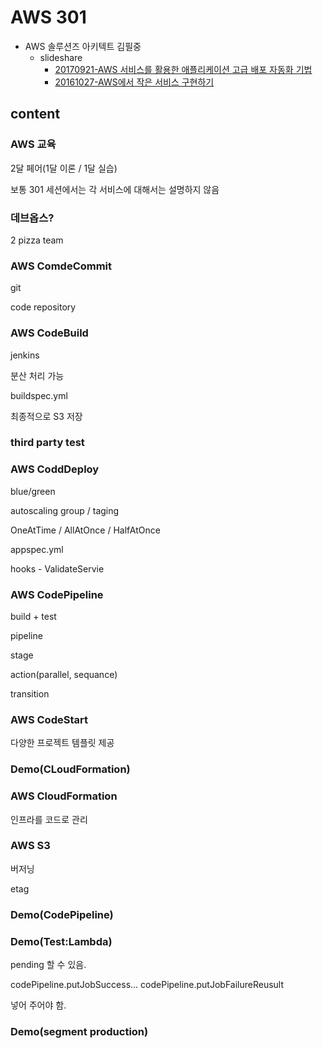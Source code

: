 # AWS 301

* AWS 솔루션즈 아키텍트 김필중
    - slideshare
        + [20170921-AWS 서비스를 활용한 애플리케이션 고급 배포 자동화 기법](https://www.slideshare.net/awskorea/aws-80047474)
        + [20161027-AWS에서 작은 서비스 구현하기](https://www.slideshare.net/awskorea/aws-68890357)

## content

### AWS 교육

2달 페어(1달 이론 / 1달 실습)

보통 301 세션에서는 각 서비스에 대해서는 설명하지 않음

### 데브옵스?

2 pizza team

### AWS ComdeCommit

git

code repository

### AWS CodeBuild

jenkins

분산 처리 가능

buildspec.yml

최종적으로 S3 저장

### third party test

### AWS CoddDeploy

blue/green

autoscaling group / taging

OneAtTime / AllAtOnce / HalfAtOnce

appspec.yml

hooks - ValidateServie

### AWS CodePipeline

build + test

pipeline

stage

action(parallel, sequance)

transition

### AWS CodeStart

다양한 프로젝트 템플릿 제공

### Demo(CLoudFormation)

### AWS CloudFormation

인프라를 코드로 관리

### AWS S3

버저닝

etag

### Demo(CodePipeline)

### Demo(Test:Lambda)

pending 할 수 있음.

codePipeline.putJobSuccess...
codePipeline.putJobFailureReusult

넣어 주어야 함.

### Demo(segment production)
